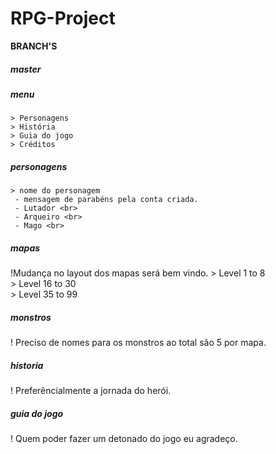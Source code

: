 # RPG-Project

<b>BRANCH'S</b>
##### master
##### menu
 	> Personagens
 	> História
 	> Guia do jogo
 	> Créditos

##### personagens
 	> nome do personagem
 	 - mensagem de parabéns pela conta criada.
 	 - Lutador <br>
 	 - Arqueiro <br>
 	 - Mago <br>

##### mapas
!Mudança no layout dos mapas será bem vindo.
 	> Level 1 to 8 <br>
 	> Level 16 to 30 <br>
	> Level 35 to 99 <br>

##### monstros
! Preciso de nomes para os monstros ao total são 5 por mapa.
##### historia
! Preferêncialmente a jornada do herói.
##### guia do jogo
! Quem poder fazer um detonado do jogo eu agradeço.


